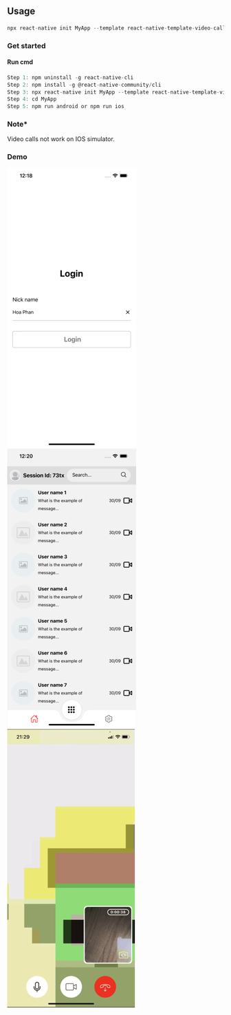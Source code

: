 ## Usage
```js
npx react-native init MyApp --template react-native-template-video-call
```
### Get started
#### Run cmd
```js
Step 1: npm uninstall -g react-native-cli
Step 2: npm install -g @react-native-community/cli
Step 3: npx react-native init MyApp --template react-native-template-video-call
Step 4: cd MyApp
Step 5: npm run android or npm run ios
```
### Note*
Video calls not work on IOS simulator.

### Demo
![](https://github.com/hoaphantn7604/file-upload/blob/master/document/videocall/demo.png)
![](https://github.com/hoaphantn7604/file-upload/blob/master/document/videocall/demo1.png)
![](https://github.com/hoaphantn7604/file-upload/blob/master/document/videocall/demo2.png)